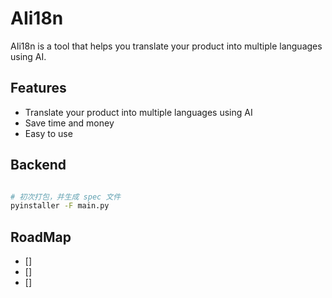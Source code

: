 # AIi18n

AIi18n is a tool that helps you translate your product into multiple languages using AI.

## Features

- Translate your product into multiple languages using AI
- Save time and money
- Easy to use


## Backend

```bash

# 初次打包，并生成 spec 文件
pyinstaller -F main.py

```

## RoadMap

- [] 
- [] 
- []
